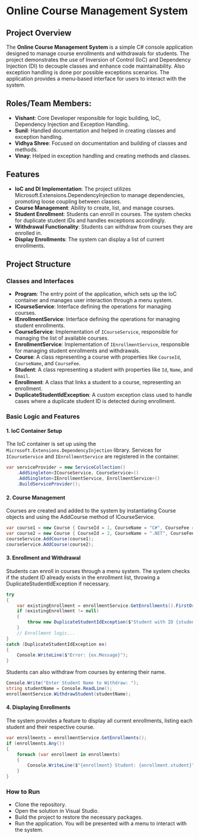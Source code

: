 # Online Course Management System

## Project Overview

The **Online Course Management System** is a simple C# console application designed to manage course enrollments and withdrawals for students. The project demonstrates the use of Inversion of Control (IoC) and Dependency Injection (DI) to decouple classes and enhance code maintainability. Also exception handling is done por possible exceptions scenarios. The application provides a menu-based interface for users to interact with the system.

## Roles/Team Members:

- **Vishant**: Core Developer responsible for logic building, IoC, Dependency Injection and Exception Handling.
- **Sunil**: Handled documentation and helped in creating classes and exception handling.
- **Vidhya Shree**: Focused on documentation and building of classes and methods.
- **Vinay**: Helped in exception handling and creating methods and classes.

## Features

- **IoC and DI Implementation**: The project utilizes Microsoft.Extensions.DependencyInjection to manage dependencies, promoting loose coupling between classes.
- **Course Management**: Ability to create, list, and manage courses.
- **Student Enrollment**: Students can enroll in courses. The system checks for duplicate student IDs and handles exceptions accordingly.
- **Withdrawal Functionality**: Students can withdraw from courses they are enrolled in.
- **Display Enrollments**: The system can display a list of current enrollments.

## Project Structure

### Classes and Interfaces

- **Program**: The entry point of the application, which sets up the IoC container and manages user interaction through a menu system.
- **ICourseService**: Interface defining the operations for managing courses.
- **IEnrollmentService**: Interface defining the operations for managing student enrollments.
- **CourseService**: Implementation of `ICourseService`, responsible for managing the list of available courses.
- **EnrollmentService**: Implementation of `IEnrollmentService`, responsible for managing student enrollments and withdrawals.
- **Course**: A class representing a course with properties like `CourseId`, `CourseName`, and `CourseFee`.
- **Student**: A class representing a student with properties like `Id`, `Name`, and `Email`.
- **Enrollment**: A class that links a student to a course, representing an enrollment.
- **DuplicateStudentIdException**: A custom exception class used to handle cases where a duplicate student ID is detected during enrollment.

### Basic Logic and Features

#### 1. **IoC Container Setup**
   The IoC container is set up using the `Microsoft.Extensions.DependencyInjection` library. Services for `ICourseService` and `IEnrollmentService` are registered in the container.

   ```csharp
   var serviceProvider = new ServiceCollection()
       .AddSingleton<ICourseService, CourseService>()
       .AddSingleton<IEnrollmentService, EnrollmentService>()
       .BuildServiceProvider();
  ```

#### 2. Course Management
Courses are created and added to the system by instantiating Course objects and using the AddCourse method of ICourseService.

```csharp
var course1 = new Course { CourseId = 1, CourseName = "C#", CourseFee = 12000 };
var course2 = new Course { CourseId = 2, CourseName = ".NET", CourseFee = 15000 };
courseService.AddCourse(course1);
courseService.AddCourse(course2);
```

#### 3. Enrollment and Withdrawal
Students can enroll in courses through a menu system. The system checks if the student ID already exists in the enrollment list, throwing a DuplicateStudentIdException if necessary.

```csharp
try
{
    var existingEnrollment = enrollmentService.GetEnrollments().FirstOrDefault(e => e.student.Id == studentId);
    if (existingEnrollment != null)
    {
        throw new DuplicateStudentIdException($"Student with ID {studentId} already exists.");
    }
    // Enrollment logic...
}
catch (DuplicateStudentIdException ex)
{
    Console.WriteLine($"Error: {ex.Message}");
}
```

Students can also withdraw from courses by entering their name.

```csharp
Console.Write("Enter Student Name to Withdraw: ");
string studentName = Console.ReadLine();
enrollmentService.WithdrawStudent(studentName);
```

#### 4. Displaying Enrollments
The system provides a feature to display all current enrollments, listing each student and their respective course.

```csharp
var enrollments = enrollmentService.GetEnrollments();
if (enrollments.Any())
{
    foreach (var enrollment in enrollments)
    {
        Console.WriteLine($"{enrollment} Student: {enrollment.student}");
    }
}
```

### How to Run
- Clone the repository.
- Open the solution in Visual Studio.
- Build the project to restore the necessary packages.
- Run the application. You will be presented with a menu to interact with the system.

